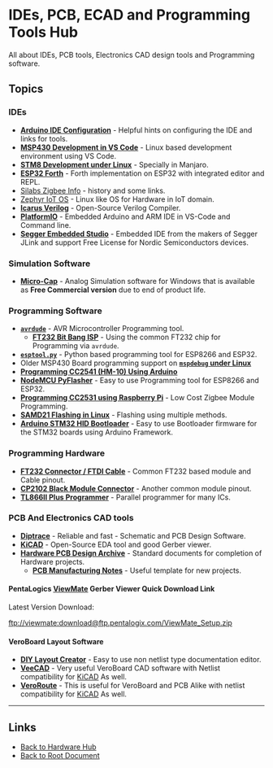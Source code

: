 # IDEs, PCB, ECAD and Programming Tools Hub

All about IDEs, PCB tools, Electronics CAD design tools and Programming software.

## Topics

### IDEs
- **[Arduino IDE Configuration](./arduino-configuration.md)** - Helpful hints on configuring the IDE and links for tools.
- **[MSP430 Development in VS Code](./msp430-development-in-vscode.md)** - Linux based development environment using VS Code.
- **[STM8 Development under Linux](./stm8-dev-manjaro.md)** - Specially in Manjaro.
- **[ESP32 Forth](./esp32forth.md)** - Forth implementation on ESP32 with integrated editor and REPL.
- [Silabs Zigbee Info](./silabs-zigbee.md) - history and some links.
- [Zephyr IoT OS](./zephyr.md) - Linux like OS for Hardware in IoT domain.
- **[Icarus Verilog](./icarus-verilog.md)** - Open-Source Verilog Compiler.
- **[PlatformIO](./platformio.md)** - Embedded Arduino and ARM IDE in VS-Code and Command line.
- **[Segger Embedded Studio](./segger-embedded.md)** - Embedded IDE from the makers of Segger JLink and support Free License for Nordic Semiconductors devices.

### Simulation Software

- **[Micro-Cap](./micro-cap.md)** - Analog Simulation software for Windows that is available as **Free Commercial version** due to end of product life.

### Programming Software
- **[`avrdude`](./avrdude-AVR-programming-utility.md)** - AVR Microcontroller Programming tool.
    - **[FT232 Bit Bang ISP](./avrdude-FT232-Bit-Bang-Programmers.md)** - Using the common FT232 chip for Programming via `avrdude`.
- **[`esptool.py`](./esptool_py.md)** - Python based programming tool for ESP8266 and ESP32.
- Older MSP430 Board programming support on **[`mspdebug` under Linux](./mspdebug-in-linux.md)**
- **[Programming CC2541 (HM-10) Using Arduino](../8051/CC2541-Bluetooth.md#programming-cc2541-hm-10-using-arduino)**
- **[NodeMCU PyFlasher](./nodemcu-pyflasher.md)** - Easy to use Programming tool for ESP8266 and ESP32.
- **[Programming CC2531 using Raspberry Pi](../8051/CC2531-Zigbee.md#programming-cc2531-zigbee-using-raspberry-pi)** - Low Cost Zigbee Module Programming.
- **[SAMD21 Flashing in Linux](./samd21-flashing.md)** - Flashing using multiple methods.
- **[Arduino STM32 HID Bootloader](./stm32-arduino-hid-boot.md)** - Easy to use Bootloader firmware for the STM32 boards using Arduino Framework.

### Programming Hardware
- **[FT232 Connector / FTDI Cable](.//FTDI-Connector.md)** - Common FT232 based module and Cable pinout.
- **[CP2102 Black Module Connector](./CP2102-Connector.md)** - Another common module pinout.
- **[TL866II Plus Programmer](./TL866II-Plus.md)** - Parallel programmer for many ICs.

### PCB And Electronics CAD tools
- **[Diptrace](./diptrace.md)** - Reliable and fast - Schematic and PCB Design Software.
- **[KiCAD](./kicad.md)** - Open-Source EDA tool and good Gerber viewer.
- **[Hardware PCB Design Archive](./PCB-standard-design-archive.md)** - Standard documents for completion of Hardware projects.
    - **[PCB Manufacturing Notes](./PCB-manufacturing-notes.md)** - Useful template for new projects.

#### PentaLogics [ViewMate](ftp://viewmate:download@ftp.pentalogix.com/ViewMate_Setup.zip) Gerber Viewer Quick Download Link

Latest Version Download:

<ftp://viewmate:download@ftp.pentalogix.com/ViewMate_Setup.zip>

#### VeroBoard Layout Software

- **[DIY Layout Creator](./diy-layout-creator.md)** - Easy to use non netlist type documentation editor.
- **[VeeCAD](./veecad.md)** - Very useful VeroBoard CAD software with Netlist compatibility for [KiCAD](./kicad.md) As well.
- **[VeroRoute](./veroroute.md)** - This is useful for VeroBoard and PCB Alike with netlist compatibility for [KiCAD](./kicad.md) As well.

----
<!-- Footer Begins Here -->
## Links

- [Back to Hardware Hub](../README.md)
- [Back to Root Document](../../README.md)

